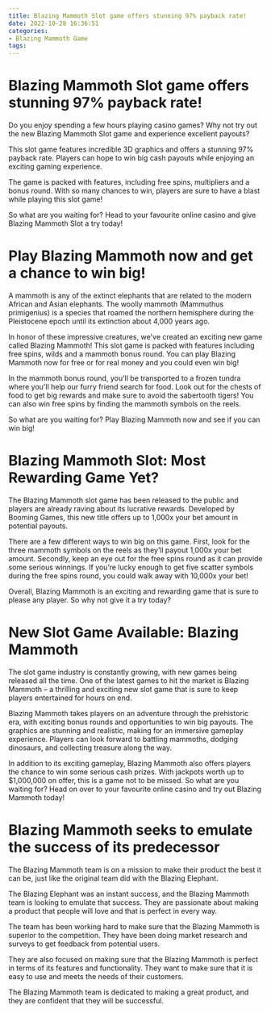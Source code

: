 ```yaml
---
title: Blazing Mammoth Slot game offers stunning 97% payback rate!
date: 2022-10-28 16:36:51
categories:
- Blazing Mammoth Game
tags:
---
```



#  Blazing Mammoth Slot game offers stunning 97% payback rate!

Do you enjoy spending a few hours playing casino games? Why not try out the new Blazing Mammoth Slot game and experience excellent payouts?

This slot game features incredible 3D graphics and offers a stunning 97% payback rate. Players can hope to win big cash payouts while enjoying an exciting gaming experience.

The game is packed with features, including free spins, multipliers and a bonus round. With so many chances to win, players are sure to have a blast while playing this slot game!

So what are you waiting for? Head to your favourite online casino and give Blazing Mammoth Slot a try today!

#  Play Blazing Mammoth now and get a chance to win big!

A mammoth is any of the extinct elephants that are related to the modern African and Asian elephants. The woolly mammoth (Mammuthus primigenius) is a species that roamed the northern hemisphere during the Pleistocene epoch until its extinction about 4,000 years ago.

In honor of these impressive creatures, we've created an exciting new game called Blazing Mammoth! This slot game is packed with features including free spins, wilds and a mammoth bonus round. You can play Blazing Mammoth now for free or for real money and you could even win big!

In the mammoth bonus round, you'll be transported to a frozen tundra where you'll help our furry friend search for food. Look out for the chests of food to get big rewards and make sure to avoid the sabertooth tigers! You can also win free spins by finding the mammoth symbols on the reels.

So what are you waiting for? Play Blazing Mammoth now and see if you can win big!

#  Blazing Mammoth Slot: Most Rewarding Game Yet?

The Blazing Mammoth slot game has been released to the public and players are already raving about its lucrative rewards. Developed by Booming Games, this new title offers up to 1,000x your bet amount in potential payouts.

There are a few different ways to win big on this game. First, look for the three mammoth symbols on the reels as they’ll payout 1,000x your bet amount. Secondly, keep an eye out for the free spins round as it can provide some serious winnings. If you’re lucky enough to get five scatter symbols during the free spins round, you could walk away with 10,000x your bet!

Overall, Blazing Mammoth is an exciting and rewarding game that is sure to please any player. So why not give it a try today?

#  New Slot Game Available: Blazing Mammoth

The slot game industry is constantly growing, with new games being released all the time. One of the latest games to hit the market is Blazing Mammoth – a thrilling and exciting new slot game that is sure to keep players entertained for hours on end.

Blazing Mammoth takes players on an adventure through the prehistoric era, with exciting bonus rounds and opportunities to win big payouts. The graphics are stunning and realistic, making for an immersive gameplay experience. Players can look forward to battling mammoths, dodging dinosaurs, and collecting treasure along the way.

In addition to its exciting gameplay, Blazing Mammoth also offers players the chance to win some serious cash prizes. With jackpots worth up to $1,000,000 on offer, this is a game not to be missed. So what are you waiting for? Head on over to your favourite online casino and try out Blazing Mammoth today!

#  Blazing Mammoth seeks to emulate the success of its predecessor

The Blazing Mammoth team is on a mission to make their product the best it can be, just like the original team did with the Blazing Elephant.

The Blazing Elephant was an instant success, and the Blazing Mammoth team is looking to emulate that success. They are passionate about making a product that people will love and that is perfect in every way.

The team has been working hard to make sure that the Blazing Mammoth is superior to the competition. They have been doing market research and surveys to get feedback from potential users.

They are also focused on making sure that the Blazing Mammoth is perfect in terms of its features and functionality. They want to make sure that it is easy to use and meets the needs of their customers.

The Blazing Mammoth team is dedicated to making a great product, and they are confident that they will be successful.